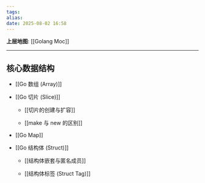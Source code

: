 ```yaml
---
tags: 
alias: 
date: 2025-08-02 16:58
---
```


**上层地图**: [[Golang Moc]]

---
## 核心数据结构

- [[Go 数组 (Array)]]

- [[Go 切片 (Slice)]]

    - [[切片的创建与扩容]]

    - [[make 与 new 的区别]]

- [[Go Map]]

- [[Go 结构体 (Struct)]]

    - [[结构体嵌套与匿名成员]]

    - [[结构体标签 (Struct Tag)]]